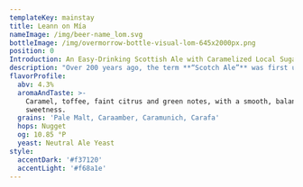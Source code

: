 ```yaml
---
templateKey: mainstay
title: Leann on Mía
nameImage: /img/beer-name_lom.svg
bottleImage: /img/overmorrow-bottle-visual-lom-645x2000px.png
position: 0
Introduction: An Easy-Drinking Scottish Ale with Caramelized Local Sugarcane
description: "Over 200 years ago, the term **“Scotch Ale”** was first used to describe the full-bodied ales placed onto ships in Edinburgh harbour and sent to every corner of the globe. With every sip of malt and sweetness, weary expatriates were reminded of the crash of the waves against the rocks along the Scottish coast.\n\n\r**Leann on Mía** is a classic 80-shilling “Export” Ale with local caramelized sugarcane to bring out natural toffee flavors. Low in alcohol content but high in crisp and refreshing flavor."
flavorProfile:
  abv: 4.3%
  aromaAndTaste: >-
    Caramel, toffee, faint citrus and green notes, with a smooth, balanced
    sweetness.
  grains: 'Pale Malt, Caraamber, Caramunich, Carafa'
  hops: Nugget
  og: 10.85 °P
  yeast: Neutral Ale Yeast
style:
  accentDark: '#f37120'
  accentLight: '#f68a1e'
---
```


